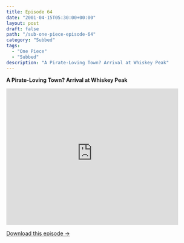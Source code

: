 ```yaml
---
title: Episode 64
date: "2001-04-15T05:30:00+00:00"
layout: post
draft: false
path: "/sub-one-piece-episode-64"
category: "Subbed"
tags:
  - "One Piece"
  - "Subbed"
description: "A Pirate-Loving Town? Arrival at Whiskey Peak"
---
```


**A Pirate-Loving Town? Arrival at Whiskey Peak**

<iframe width="640" height="360" src="https://www.rapidvideo.com/e/FX3C07GTJY" frameborder="0" marginwidth=0 marginheight=0 scrolling=no allowfullscreen style="max-width:90%;"></iframe>

<a href="http://ouo.io/qs/eCodkFEQ?s=https://www.rapidvideo.com/d/FX3C07GTJY" class="styled_a">Download this episode →</a>

